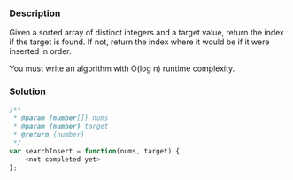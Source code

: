 ### Description

Given a sorted array of distinct integers and a target value, return the index if the target is found. If not, return the index where it would be if it were inserted in order.

You must write an algorithm with O(log n) runtime complexity.

### Solution
```js
/**
 * @param {number[]} nums
 * @param {number} target
 * @return {number}
 */
var searchInsert = function(nums, target) {
    <not completed yet>
};
```